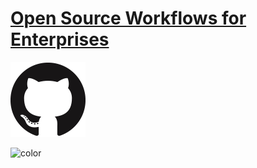 <!-- _coverpage.md -->

# [Open Source Workflows for Enterprises](./EDITME/01_Establishing_OSPO.md)

<!-- background image -->

![](./img/cover.png ':size=40%')

<!-- background color -->

![color](#f6f8fa)

